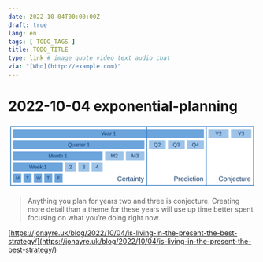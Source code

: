 ```yaml
---
date: 2022-10-04T00:00:00Z
draft: true
lang: en
tags: [ TODO_TAGS ]
title: TODO_TITLE
type: link # image quote video text audio chat
via: "[Who](http://example.com)"
---
```



# 2022-10-04 exponential-planning


![2022-10-04 exponential-planning](2022-10-04%20exponential-planning.png)

> Anything you plan for years two and three is conjecture. Creating more detail than a theme for these years will use up time better spent focusing on what you’re doing right now.

[https://jonayre.uk/blog/2022/10/04/is-living-in-the-present-the-best-strategy/](https://jonayre.uk/blog/2022/10/04/is-living-in-the-present-the-best-strategy/)

